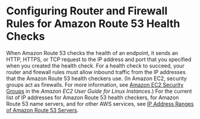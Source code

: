 # Configuring Router and Firewall Rules for Amazon Route 53 Health Checks<a name="dns-failover-router-firewall-rules"></a>

When Amazon Route 53 checks the health of an endpoint, it sends an HTTP, HTTPS, or TCP request to the IP address and port that you specified when you created the health check\. For a health check to succeed, your router and firewall rules must allow inbound traffic from the IP addresses that the Amazon Route 53 health checkers use\. \(In Amazon EC2, security groups act as firewalls\. For more information, see [Amazon EC2 Security Groups](http://docs.aws.amazon.com/AWSEC2/latest/UserGuide/using-network-security.html) in the *Amazon EC2 User Guide for Linux Instances*\.\) For the current list of IP addresses for Amazon Route 53 health checkers, for Amazon Route 53 name servers, and for other AWS services, see [IP Address Ranges of Amazon Route 53 Servers](route-53-ip-addresses.md)\. 